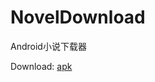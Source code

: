 # NovelDownload
Android小说下载器

Download:
<a href="https://github.com/hehe85643402/NovelDownload/blob/dev/app-release.apk">apk</a>
